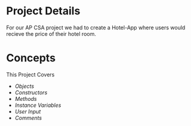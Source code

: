 # Project Details


For our AP CSA project we had to create a Hotel-App where users would recieve the price of their hotel room.



# Concepts

This Project Covers





- _Objects_
- _Constructors_
- _Methods_
- _Instance Variables_
- _User Input_
- _Comments_
